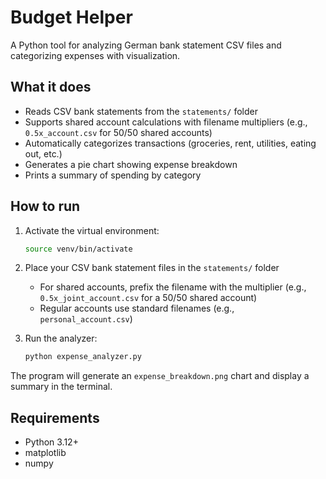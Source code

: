 # Budget Helper

A Python tool for analyzing German bank statement CSV files and categorizing expenses with visualization.

## What it does

- Reads CSV bank statements from the `statements/` folder
- Supports shared account calculations with filename multipliers (e.g., `0.5x_account.csv` for 50/50 shared accounts)
- Automatically categorizes transactions (groceries, rent, utilities, eating out, etc.)
- Generates a pie chart showing expense breakdown
- Prints a summary of spending by category

## How to run

1. Activate the virtual environment:
   ```bash
   source venv/bin/activate
   ```

2. Place your CSV bank statement files in the `statements/` folder
   - For shared accounts, prefix the filename with the multiplier (e.g., `0.5x_joint_account.csv` for a 50/50 shared account)
   - Regular accounts use standard filenames (e.g., `personal_account.csv`)

3. Run the analyzer:
   ```bash
   python expense_analyzer.py
   ```

The program will generate an `expense_breakdown.png` chart and display a summary in the terminal.

## Requirements

- Python 3.12+
- matplotlib
- numpy